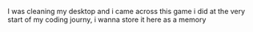 I was cleaning my desktop and i came across this game i did at the very start of my coding journy, i wanna store it here as a memory
